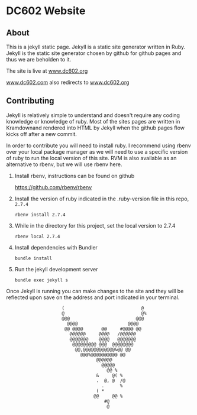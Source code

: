 # DC602 Website

## About

This is a jekyll static page.  Jekyll is a static site generator written in Ruby.  Jekyll is the static site generator chosen by github for github pages and thus we are beholden to it.

The site is live at www.dc602.org

www.dc602.com also redirects to www.dc602.org

## Contributing

Jekyll is relatively simple to understand and doesn't require any coding knowledge or knowledge of ruby.  Most of the sites pages are written in Kramdownand rendered into HTML by Jekyll when the github pages flow kicks off after a new commit.

In order to contribute you will need to install ruby.  I recommend using rbenv over your local package manager as we will need to use a specific version of ruby to run the local version of this site.  RVM is also available as an alternative to rbenv, but we will use rbenv here.

1. Install rbenv, instructions can be found on github

	https://github.com/rbenv/rbenv
2. Install the version of ruby indicated in the .ruby-version file in this repo, `2.7.4`

	`rbenv install 2.7.4`
3. While in the directory for this project, set the local version to 2.7.4

	`rbenv local 2.7.4`
4. Install dependencies with Bundler

	`bundle install`
5. Run the jekyll development server

	`bundle exec jekyll s`

Once Jekyll is running you can make changes to the site and they will be reflected upon save on the address and port indicated in your terminal.





                         (                             @
                         @                             @%
                         @@@                         @@@
                           @@@@                   @@@@
                          @@ @@@@       @@     #@@@@ @@
                            @@@@@@     @@@@   /@@@@@@
                            @@@@@@@    @@@@   @@@@@@@
                             @@@@@@@@@ @@@  @@@@@@@@
                              @@,@@@@@@@@@@@@&@@ @@
                                @@@%@@@@@@@@@@ @@
                                      @@@@@@
                                        @@@@@
                                          @@ %
                                      &     @( %
                                      .  @, @  /@
                                        .      %
                                      ( *
                                     @@     @@ %
                                         #@
                                          @







